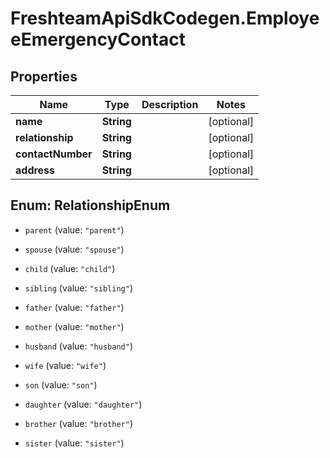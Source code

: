 # FreshteamApiSdkCodegen.EmployeeEmergencyContact

## Properties

| Name              | Type       | Description | Notes      |
| ----------------- | ---------- | ----------- | ---------- |
| **name**          | **String** |             | [optional] |
| **relationship**  | **String** |             | [optional] |
| **contactNumber** | **String** |             | [optional] |
| **address**       | **String** |             | [optional] |

## Enum: RelationshipEnum

- `parent` (value: `"parent"`)

- `spouse` (value: `"spouse"`)

- `child` (value: `"child"`)

- `sibling` (value: `"sibling"`)

- `father` (value: `"father"`)

- `mother` (value: `"mother"`)

- `husband` (value: `"husband"`)

- `wife` (value: `"wife"`)

- `son` (value: `"son"`)

- `daughter` (value: `"daughter"`)

- `brother` (value: `"brother"`)

- `sister` (value: `"sister"`)
